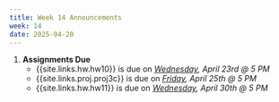 ```yaml
---
title: Week 14 Announcements
week: 14
date: 2025-04-20
---
```


1. **Assignments Due**
    * {{site.links.hw.hw10}} is due on *<u>Wednesday</u>, April 23rd @ 5 PM*
    * {{site.links.proj.proj3c}} is due on *<u>Friday</u>, April 25th @ 5 PM*
    * {{site.links.hw.hw11}} is due on *<u>Wednesday</u>, April 30th @ 5 PM*